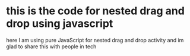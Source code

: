 # this is the code for nested drag and drop using javascript 

here I am using pure JavaScript for nested drag and drop activity 
and im glad to share this with people in tech
